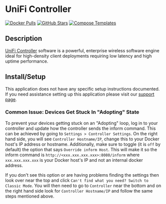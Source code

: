 # UniFi Controller

[![Docker Pulls](https://img.shields.io/docker/pulls/linuxserver/unifi-controller?style=flat-square&color=607D8B&label=docker%20pulls&logo=docker)](https://hub.docker.com/r/linuxserver/unifi-controller)
[![GitHub Stars](https://img.shields.io/github/stars/linuxserver/docker-unifi-controller?style=flat-square&color=607D8B&label=github%20stars&logo=github)](https://github.com/linuxserver/docker-unifi-controller)
[![Compose Templates](https://img.shields.io/static/v1?style=flat-square&color=607D8B&label=compose&message=templates)](https://github.com/GhostWriters/DockSTARTer/tree/master/compose/.apps/unificontroller)

## Description

[UniFi Controller](https://www.ubnt.com/enterprise/#unifi) software is a powerful, enterprise wireless software engine ideal for high-density client deployments requiring low latency and high uptime performance.

## Install/Setup

This application does not have any specific setup instructions documented. If you need assistance setting up this application please visit our [support page](https://dockstarter.com/basics/support/).

### Common Issue: Devices Get Stuck In "Adopting" State

To prevent your devices getting stuck on an "Adopting" loop, log in to your controller and update how the controller sends the inform command. This can be achieved by going to `Settings > Controller Settings`. On the right hand side, you will see `Controller Hostname/IP`, change this to your Docker host's IP address or hostname. Additionally, make sure to toggle (it is `off` by default) the option that says `Override inform Host`. This will make it so the inform command is `http://<xxx.xxx.xxx.xxx>:8080/inform` where `xxx.xxx.xxx.xxx` is your Docker host's IP and not an internal docker address.

If you don't see this option or are having problems finding the settings then look over near the top and click `Can't find what you need? Switch to Classic Mode`. You will then need to go to `Controller` near the bottom and on the right hand side look for `Controller Hostname/IP` and follow the same steps mentioned above.
